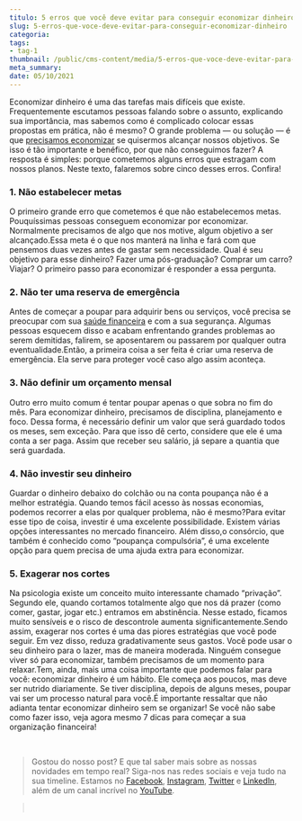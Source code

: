 ```yaml
---
titulo: 5 erros que você deve evitar para conseguir economizar dinheiro
slug: 5-erros-que-voce-deve-evitar-para-conseguir-economizar-dinheiro
categoria: 
tags:
- tag-1
thumbnail: /public/cms-content/media/5-erros-que-voce-deve-evitar-para-conseguir-economizar-dinheiro.jpg
meta_summary: 
date: 05/10/2021
---
```

Economizar dinheiro é uma das tarefas mais difíceis que existe. Frequentemente escutamos pessoas falando sobre o assunto, explicando sua importância, mas sabemos como é complicado colocar essas propostas em prática, não é mesmo? O grande problema — ou solução — é que [precisamos economizar](https://www.embracon.com.br/blog/afinal-quais-sao-as-diferencas-entre-poupar-economizar-e-investir) se quisermos alcançar nossos objetivos. Se isso é tão importante e benéfico, por que não conseguimos fazer? A resposta é simples: porque cometemos alguns erros que estragam com nossos planos. Neste texto, falaremos sobre cinco desses erros. Confira!

### 1. Não estabelecer metas

O primeiro grande erro que cometemos é que não estabelecemos metas. Pouquíssimas pessoas conseguem economizar por economizar. Normalmente precisamos de algo que nos motive, algum objetivo a ser alcançado.Essa meta é o que nos manterá na linha e fará com que pensemos duas vezes antes de gastar sem necessidade. Qual é seu objetivo para esse dinheiro? Fazer uma pós-graduação? Comprar um carro? Viajar? O primeiro passo para economizar é responder a essa pergunta.

### 2. Não ter uma reserva de emergência

Antes de começar a poupar para adquirir bens ou serviços, você precisa se preocupar com sua [saúde financeira](https://www.embracon.com.br/blog/7-dicas-para-comecar-a-sua-organizacao-financeira) e com a sua segurança. Algumas pessoas esquecem disso e acabam enfrentando grandes problemas ao serem demitidas, falirem, se aposentarem ou passarem por qualquer outra eventualidade.Então, a primeira coisa a ser feita é criar uma reserva de emergência. Ela serve para proteger você caso algo assim aconteça.

### 3. Não definir um orçamento mensal

Outro erro muito comum é tentar poupar apenas o que sobra no fim do mês. Para economizar dinheiro, precisamos de disciplina, planejamento e foco. Dessa forma, é necessário definir um valor que será guardado todos os meses, sem exceção. Para que isso dê certo, considere que ele é uma conta a ser paga. Assim que receber seu salário, já separe a quantia que será guardada.

### 4. Não investir seu dinheiro

Guardar o dinheiro debaixo do colchão ou na conta poupança não é a melhor estratégia. Quando temos fácil acesso às nossas economias, podemos recorrer a elas por qualquer problema, não é mesmo?Para evitar esse tipo de coisa, investir é uma excelente possibilidade. Existem várias opções interessantes no mercado financeiro. Além disso,o consórcio, que também é conhecido como “poupança compulsória”, é uma excelente opção para quem precisa de uma ajuda extra para economizar.

### 5. Exagerar nos cortes

Na psicologia existe um conceito muito interessante chamado “privação”. Segundo ele, quando cortamos totalmente algo que nos dá prazer (como comer, gastar, jogar etc.) entramos em abstinência. Nesse estado, ficamos muito sensíveis e o risco de descontrole aumenta significantemente.Sendo assim, exagerar nos cortes é uma das piores estratégias que você pode seguir. Em vez disso, reduza gradativamente seus gastos. Você pode usar o seu dinheiro para o lazer, mas de maneira moderada. Ninguém consegue viver só para economizar, também precisamos de um momento para relaxar.Tem, ainda, mais uma coisa importante que podemos falar para você: economizar dinheiro é um hábito. Ele começa aos poucos, mas deve ser nutrido diariamente. Se tiver disciplina, depois de alguns meses, poupar vai ser um processo natural para você.É importante ressaltar que não adianta tentar economizar dinheiro sem se organizar! Se você não sabe como fazer isso, veja agora mesmo 7 dicas para começar a sua organização financeira!

‍

> Gostou do nosso post? E que tal saber mais sobre as nossas novidades em tempo real? Siga-nos nas redes sociais e veja tudo na sua timeline. Estamos no [Facebook](https://www.facebook.com/embracon/), [Instagram](https://www.instagram.com/embraconoficial/), [Twitter](https://twitter.com/embracon) e [LinkedIn](https://www.linkedin.com/company/1018875/), além de um canal incrível no [YouTube](https://www.youtube.com/channel/UCL-Y0mv9zc73Iek48NLUBzQ).

> ‍
